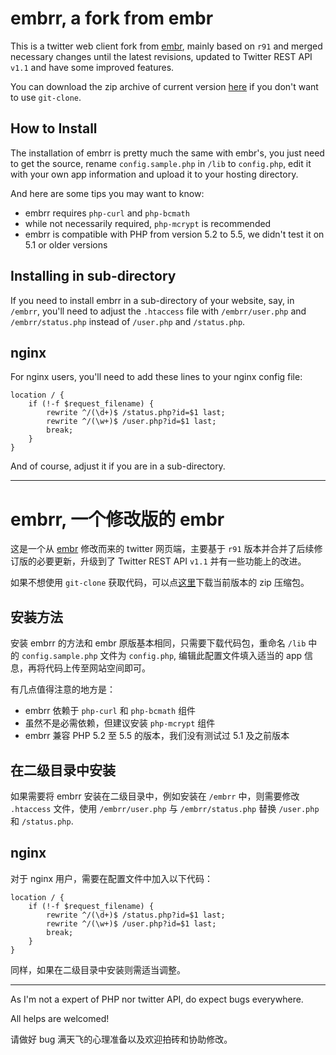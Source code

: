 embrr, a fork from embr
========
This is a twitter web client fork from [embr](https://code.google.com/p/embr/), mainly based on `r91` and merged necessary changes until the latest revisions, updated to Twitter REST API `v1.1` and have some improved features.

You can download the zip archive of current version [here](https://github.com/AstroProfundis/embrr/zipball/master) if you don't want to use `git-clone`.

How to Install
--------
The installation of embrr is pretty much the same with embr's, you just need to get the source, rename `config.sample.php` in `/lib` to `config.php`, edit it with your own app information and upload it to your hosting directory.

And here are some tips you may want to know:

 * embrr requires `php-curl` and `php-bcmath`
 * while not necessarily required, `php-mcrypt` is recommended
 * embrr is compatible with PHP from version 5.2 to 5.5, we didn't test it on 5.1 or older versions

Installing in sub-directory
--------
If you need to install embrr in a sub-directory of your website, say, in `/embrr`, you'll need to adjust the `.htaccess` file with `/embrr/user.php` and `/embrr/status.php` instead of `/user.php` and `/status.php`.

nginx
--------
For nginx users, you'll need to add these lines to your nginx config file:

    location / {
        if (!-f $request_filename) {
            rewrite ^/(\d+)$ /status.php?id=$1 last;
            rewrite ^/(\w+)$ /user.php?id=$1 last;
            break;
        }
    }
And of course, adjust it if you are in a sub-directory.

----

embrr, 一个修改版的 embr
========

这是一个从 [embr](https://code.google.com/p/embr/) 修改而来的 twitter 网页端，主要基于 `r91` 版本并合并了后续修订版的必要更新，升级到了 Twitter REST API `v1.1` 并有一些功能上的改进。

如果不想使用 `git-clone` 获取代码，可以点[这里](https://github.com/AstroProfundis/embrr/zipball/master)下载当前版本的 zip 压缩包。

安装方法
--------
安装 embrr 的方法和 embr 原版基本相同，只需要下载代码包，重命名 `/lib` 中的 `config.sample.php` 文件为 `config.php`, 编辑此配置文件填入适当的 app 信息，再将代码上传至网站空间即可。

有几点值得注意的地方是：

 * embrr 依赖于 `php-curl` 和 `php-bcmath` 组件
 * 虽然不是必需依赖，但建议安装 `php-mcrypt` 组件
 * embrr 兼容 PHP 5.2 至 5.5 的版本，我们没有测试过 5.1 及之前版本

在二级目录中安装
--------
如果需要将 embrr 安装在二级目录中，例如安装在 `/embrr` 中，则需要修改 `.htaccess` 文件，使用 `/embrr/user.php` 与 `/embrr/status.php` 替换 `/user.php` 和 `/status.php`.

nginx
--------
对于 nginx 用户，需要在配置文件中加入以下代码：

    location / {
        if (!-f $request_filename) {
            rewrite ^/(\d+)$ /status.php?id=$1 last;
            rewrite ^/(\w+)$ /user.php?id=$1 last;
            break;
        }
    }
同样，如果在二级目录中安装则需适当调整。

----
As I'm not a expert of PHP nor twitter API, do expect bugs everywhere.

All helps are welcomed!

请做好 bug 满天飞的心理准备以及欢迎拍砖和协助修改。
